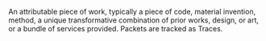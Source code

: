 An attributable piece of work, typically a piece of code, material invention, method, a unique transformative combination of prior works, design, or art, or a bundle of services provided. Packets are tracked as Traces.
